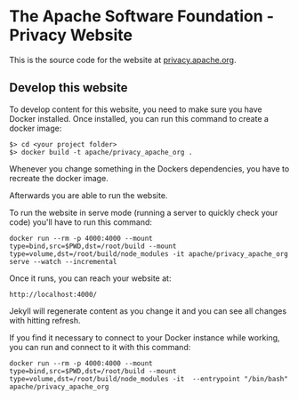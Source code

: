 # The Apache Software Foundation - Privacy Website

This is the source code for the website at [privacy.apache.org](https://privacy.apache.org).

## Develop this website

To develop content for this website, you need to make sure you have
Docker installed. Once installed, you can run this command
to create a docker image:

```
$> cd <your project folder>
$> docker build -t apache/privacy_apache_org .
```

Whenever you change something in the Dockers dependencies, you have to recreate
the docker image.

Afterwards you are able to run the website.

To run the website in serve mode (running a server to quickly check your code)
you'll have to run this command:

```
docker run --rm -p 4000:4000 --mount type=bind,src=$PWD,dst=/root/build --mount type=volume,dst=/root/build/node_modules -it apache/privacy_apache_org serve --watch --incremental
```

Once it runs, you can reach your website at:

```
http://localhost:4000/
```

Jekyll will regenerate content as you change it and you can see all changes with
hitting refresh.

If you find it necessary to connect to your Docker instance while working, you can run
and connect to it with this command:

```
docker run --rm -p 4000:4000 --mount type=bind,src=$PWD,dst=/root/build --mount type=volume,dst=/root/build/node_modules -it  --entrypoint "/bin/bash" apache/privacy_apache_org
```
